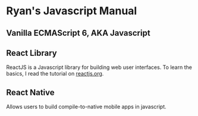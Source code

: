 # Ryan's Javascript Manual


## Vanilla ECMAScript 6, AKA Javascript

## React Library

ReactJS is a Javascript library for building web user interfaces. To learn the basics, I read the tutorial on [reactjs.org](https://reactjs.org/tutorial/tutorial.html). 

## React Native
Allows users to build compile-to-native mobile apps in javascript.
